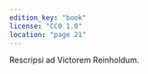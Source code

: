 ```yaml
---
edition_key: "book"
license: "CC0 1.0"
location: "page 21"
---
```

Rescripsi ad Victorem Reinholdum.
